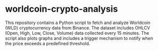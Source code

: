 # worldcoin-crypto-analysis
This repository contains a Python script to fetch and analyze Worldcoin (WLD) cryptocurrency data from Binance. The dataset includes OHLCV (Open, High, Low, Close, Volume) data collected every 15 minutes. The script also plots graphs and includes a trigger mechanism to notify when the price exceeds a predefined threshold.
